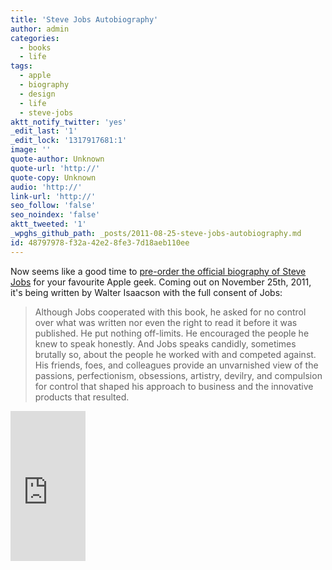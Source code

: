 ```yaml
---
title: 'Steve Jobs Autobiography'
author: admin
categories:
  - books
  - life
tags:
  - apple
  - biography
  - design
  - life
  - steve-jobs
aktt_notify_twitter: 'yes'
_edit_last: '1'
_edit_lock: '1317917681:1'
image: ''
quote-author: Unknown
quote-url: 'http://'
quote-copy: Unknown
audio: 'http://'
link-url: 'http://'
seo_follow: 'false'
seo_noindex: 'false'
aktt_tweeted: '1'
_wpghs_github_path: _posts/2011-08-25-steve-jobs-autobiography.md
id: 48797978-f32a-42e2-8fe3-7d18aeb110ee
---
```

<p>Now seems like a good time to <a href="http://www.amazon.ca/gp/product/1451648537/ref=as_li_ss_tl?ie=UTF8&tag=farawsoclos0a-20&linkCode=as2&camp=15121&creative=390961&creativeASIN=1451648537">pre-order the official biography of Steve Jobs</a> for your favourite Apple geek. Coming out on November 25th, 2011, it's being written by Walter Isaacson with the full consent of Jobs:</p>
<blockquote><p>Although Jobs cooperated with this book, he asked for no control over what was written nor even the right to read it before it was published. He put nothing off-limits. He encouraged the people he knew to speak honestly. And Jobs speaks candidly, sometimes brutally so, about the people he worked with and competed against. His friends, foes, and colleagues provide an unvarnished view of the passions, perfectionism, obsessions, artistry, devilry, and compulsion for control that shaped his approach to business and the innovative products that resulted.</p></blockquote>
<p><iframe src="http://rcm-ca.amazon.ca/e/cm?lt1=_blank&bc1=F2F2F2&IS2=1&nou=1&bg1=F2F2F2&fc1=555555&lc1=699CEA&t=farawsoclos0a-20&o=15&p=8&l=as4&m=amazon&f=ifr&ref=ss_til&asins=1451648537" style="width:120px;height:240px;" scrolling="no" marginwidth="0" marginheight="0" frameborder="0"></iframe></p>
